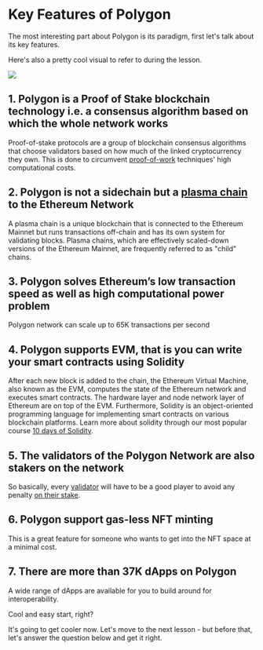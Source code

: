 # Key Features of Polygon

The most interesting part about Polygon is its paradigm, first let's talk about its key features.

Here's also a pretty cool visual to refer to during the lesson.

![](https://metaschool.s3-ap-southeast-1.amazonaws.com/images/tnfmiYlKK4UBQUa1QTi913Psu0e0KoBcIuFD3vgV.jpg)

## 1\. Polygon is a Proof of Stake blockchain technology i.e. a consensus algorithm based on which the whole network works

Proof-of-stake protocols are a group of blockchain consensus algorithms that choose validators based on how much of the linked cryptocurrency they own. This is done to circumvent [proof-of-work](https://metaschool.so/articles/proof-of-work-meaning/) techniques' high computational costs.

## 2\. Polygon is not a sidechain but a [plasma chain](https://metaschool.so/articles/plasma-chain-ethereum-blockchain/) to the Ethereum Network

A plasma chain is a unique blockchain that is connected to the Ethereum Mainnet but runs transactions off-chain and has its own system for validating blocks. Plasma chains, which are effectively scaled-down versions of the Ethereum Mainnet, are frequently referred to as "child" chains.

## 3\. Polygon solves Ethereum’s low transaction speed as well as high computational power problem

Polygon network can scale up to 65K transactions per second

## 4\. Polygon supports EVM, that is you can write your smart contracts using Solidity

After each new block is added to the chain, the Ethereum Virtual Machine, also known as the EVM, computes the state of the Ethereum network and executes smart contracts. The hardware layer and node network layer of Ethereum are on top of the EVM. Furthermore, Solidity is an object-oriented programming language for implementing smart contracts on various blockchain platforms. Learn more about solidity through our most popular course [10 days of Solidity](https://metaschool.so/course/10-days-of-solidity).

## 5\. The validators of the Polygon Network are also stakers on the network

So basically, every [validator](https://metaschool.so/articles/validator-blockchain/) will have to be a good player to avoid any penalty [on their stake](https://metaschool.so/articles/staking-proof-of-stake/).

## 6\. Polygon support gas-less NFT minting

This is a great feature for someone who wants to get into the NFT space at a minimal cost.

## 7\. There are more than 37K dApps on Polygon

A wide range of dApps are available for you to build around for interoperability.

Cool and easy start, right?

It's going to get cooler now. Let's move to the next lesson - but before that, let's answer the question below and get it right.
